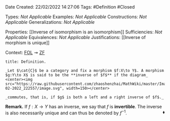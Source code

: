 <br />
<br />

Date Created: 22/02/2022 14:27:06
Tags: #Definition #Closed 

Types: _Not Applicable_
Examples: _Not Applicable_
Constructions: _Not Applicable_
Generalizations: _Not Applicable_

Properties: [[Inverse of isomorphism is an isomorphism]]
Sufficiencies: _Not Applicable_
Equivalences: _Not Applicable_
Justifications: [[Inverse of morphism is unique]]

Context: [$\textrm{FOL}$](obsidian://open?file=First%20Order%20Logic)$\,\,\rightsquigarrow\,\,$[$\textrm{ZF}$](obsidian://open?file=Zermelo-Fraenkel%20Set%20Theory)

``` ad-Definition
title: Definition.

_Let $\cat{C}$ be a category and fix a morphism $f:X\to Y$. A morphism $g:Y\to X$ is said to be the **inverse of $f$** if the diagram_
<center><img src="https://raw.githubusercontent.com/zhaoshenzhai/MathWiki/master/Images/09-02-2022_222557/image.svg", width=150></center>

_commutes, that is, if $g$ is both a left and a right inverse of $f$._

```

**Remark.** If $f:X\to Y$ has an inverse, we say that $f$ is **invertible**. The inverse is also necessarily unique and can thus be denoted by $f^{-1}$.<span style="float:right;">$\blacklozenge$</span>
